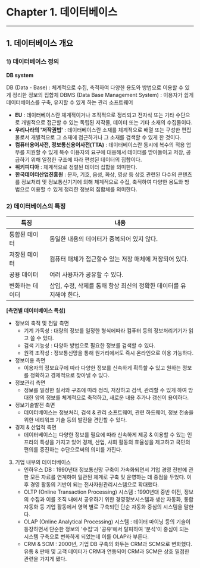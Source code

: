 # Chapter 1. 데이터베이스

---

## 1. 데이터베이스 개요
### 1) 데이터베이스 정의
**DB system**



DB (Data - Base) : 체계적으로 수집, 축적하여 다양한 용도와 방법으로 이용할 수 있게 정리한 정보의 집합체
DBMS (Data Base Management System) : 이용자가 쉽게 데이터베이스를 구축, 유지할 수 있게 하는 관리 소프트웨어

- **EU** : 데이터베이스란 체계적이거나 조직적으로 정리되고 전자식 또는 기타 수단으로 개별적으로 접근할 수 있는 독립된 저작물, 데이터 또는 기타 소재의 수집물이다.
- **우리나라의 '저작권법'** : 데이터베이스란 소재를 체계적으로 배열 또는 구성한 편집물로서 개별적으로 그 소재에 접근하거나 그 소재를 검색할 수 있게 한 것이다.
- **컴퓨터용어사전, 정보통신용어사전(TTA)** : 데이터베이스란 동시에 복수의 적용 업무를 지원할 수 있게 복수 이용자의 요구에 대응해서 데이터를 받아들이고 저장, 공급하기 위해 일정한 구조에 따라 편성된 데이터의 집합이다.
- **위키피디아** : 체계적으로 정렬된 데이터 집합을 의미한다.
- **한국데이터산업진흥원** : 문자, 기호, 음성, 화상, 영상 등 상호 관련된 다수의 콘텐츠를 정보처리 및 정보통신기기에 의해 체계적으로 수집, 축적하여 다양한 용도와 방법으로 이용할 수 있게 정리한 정보의 집합체를 의미한다.

### 2) 데이터베이스의 특징
| 특징       | 내용                                      |
|----------|-----------------------------------------|
| 통합된 데이터  | 동일한 내용의 데이터가 중복되어 있지 않다.                |
| 저장된 데이터  | 컴퓨터 매체가 접근할수 있는 저장 매체에 저장되어 있다.         |
| 공용 데이터   | 여러 사용자가 공유할 수 있다.                       |
| 변화하는 데이터 | 삽입, 수정, 삭제를 통해 항상 최신의 정확한 데이터를 유지해야 한다. |

**[측면별 데이터베이스 특성]**
- 정보의 축적 및 전달 측면
  - 기계 가독성 : 대량의 정보를 일정한 형식에따라 컴퓨터 등의 정보처리기기가 읽고 쓸 수 있다.
  - 검색 기능성 : 다양하 방법으로 필요한 정보를 검색할 수 있다.
  - 원격 조작성 : 정보통신망을 통해 원거리에서도 즉시 온라인으로 이용 가능하다.
- 정보이용 측면
  - 이용자의 정보요구에 따라 다양한 정보를 신속하게 획득할 수 있고 원하는 정보를 정확하고 경제적으로 찾아낼 수 있다.
- 정보관리 측면
  - 정보를 일정한 질서와 구조에 따라 정리, 저장하고 검색, 관리할 수 있게 하여 방대한 양의 정보를 체계적으로 축적하고, 새로운 내용 추가나 갱신이 용이하다.
- 정보기술발전 측면
  - 데이터베이스는 정보처리, 검색 & 관리 소프트웨어, 관련 하드웨어, 정보 전송을 위한 네티워크 기술 등의 발전을 견인할 수 있다.
- 경제 & 산업적 측면 
  - 데이터베이스는 다양한 정보를 필요에 따라 신속하게 제공 & 이용할 수 있는 인프라의 특성을 가지고 있어 경제, 산업, 사회 활동의 효율성을 제고하고 국민의 편의를 증진하는 수단으로써의 의미를 가진다.

3) 기업 내부의 데이터베이스
   - 인하우스 DB : 1990년대 정보통신망 구축이 가속화되면서 기업 경영 전반에 관한 모든 자료를 연계하여 일관된 체계로 구축 및 운영하는 데 중점을 두었다. 이후 경영 활동의 기반이 되는 전사자원관리시스템으로 확대했다.
   - OLTP (Online Transaction Processing) 시스템 : 1990년대 중반 이전, 정보의 수집과 이를 조직 내에서 공유하기 위한 경영정보시스템과 생산 자동화, 통합 자동화 등 기업 활동에서 영역 별로 구축되던 단순 자동화 중심의 시스템을 말한다.
   - OLAP (Online Analytical Processing) 시스템 : 데이터 마이닝 등의 기술이 등장하면서 단순한 정보의 '수집'과 '공유'에서 탈피하여 '분석'이 중심이 되는 시스템 구축으로 변화하게 되었는데 이를 OLAP라 부른다.
   - CRM & SCM : 2000년, 기업 DB 구축의 화두는 CRM과 SCM으로 변화했다. 유통 & 판매 및 고객 데이터가 CRM과 연동되어 CRM과 SCM은 상호 밀접한 관련을 가지게 됐다.